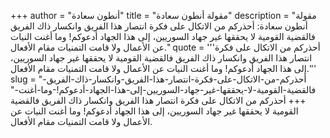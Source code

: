 +++
author = "أنطون سعادة"
title = "مقولة أنطون سعادة"
description = "مقولة أنطون سعادة: أحذركم من الاتكال على فكرة انتصار هذا الفريق وانكسار ذاك الفريق فالقضية القومية لا يحققها غير جهاد السوريين، إلى هذا الجهاد أدعوكم! وما أغنت النيات عن الأعمال ولا قامت التمنيات مقام الأفعال."
quote = '''أحذركم من الاتكال على فكرة انتصار هذا الفريق وانكسار ذاك الفريق فالقضية القومية لا يحققها غير جهاد السوريين، إلى هذا الجهاد أدعوكم! وما أغنت النيات عن الأعمال ولا قامت التمنيات مقام الأفعال.''' 
slug = "أحذركم-من-الاتكال-على-فكرة-انتصار-هذا-الفريق-وانكسار-ذاك-الفريق-فالقضية-القومية-لا-يحققها-غير-جهاد-السوريين-إلى-هذا-الجهاد-أدعوكم!-وما-أغنت-"
+++
أحذركم من الاتكال على فكرة انتصار هذا الفريق وانكسار ذاك الفريق فالقضية القومية لا يحققها غير جهاد السوريين، إلى هذا الجهاد أدعوكم! وما أغنت النيات عن الأعمال ولا قامت التمنيات مقام الأفعال.
